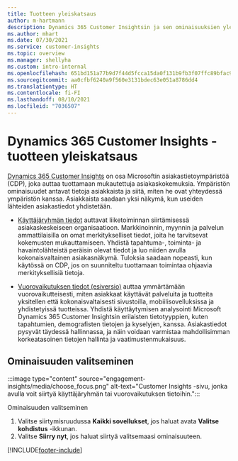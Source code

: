 ```yaml
---
title: Tuotteen yleiskatsaus
author: m-hartmann
description: Dynamics 365 Customer Insightsin ja sen ominaisuuksien yleiskatsaus.
ms.author: mhart
ms.date: 07/30/2021
ms.service: customer-insights
ms.topic: overview
ms.manager: shellyha
ms.custom: intro-internal
ms.openlocfilehash: 651bd151a77b9d7f44d5fcca15da0f131b9fb3f07ffc89bfac9c0aa6f799e9b1
ms.sourcegitcommit: aa0cfbf6240a9f560e3131bdec63e051a8786dd4
ms.translationtype: HT
ms.contentlocale: fi-FI
ms.lasthandoff: 08/10/2021
ms.locfileid: "7036507"
---
```

# <a name="product-overview-for-dynamics-365-customer-insights"></a>Dynamics 365 Customer Insights -tuotteen yleiskatsaus

[Dynamics 365 Customer Insights](https://dynamics.microsoft.com/ai/customer-insights/) on osa Microsoftin asiakastietoympäristöä (CDP), joka auttaa tuottamaan mukautettuja asiakaskokemuksia. Ympäristön ominaisuudet antavat tietoja asiakkaista ja siitä, miten he ovat yhteydessä ympäristön kanssa. Asiakkaista saadaan yksi näkymä, kun useiden lähteiden asiakastiedot yhdistetään.


- [Käyttäjäryhmän tiedot](audience-insights/overview.md) auttavat liiketoiminnan siirtämisessä asiakaskeskeiseen organisaatioon. Markkinoinnin, myynnin ja palvelun ammattilaisilla on omat merkitykselliset tiedot, joita he tarvitsevat kokemusten mukauttamiseen. Yhdistä tapahtuma-, toiminta- ja havaintolähteistä peräisin olevat tiedot ja luo niiden avulla kokonaisvaltainen asiakasnäkymä. Tuloksia saadaan nopeasti, kun käytössä on CDP, jos on suunniteltu tuottamaan toimintaa ohjaavia merkityksellisiä tietoja. 

- [Vuorovaikutuksen tiedot (esiversio)](engagement-insights/index.yml) auttaa ymmärtämään vuorovaikutteisesti, miten asiakkaat käyttävät palveluita ja tuotteita yksitellen että kokonaisvaltaisesti sivustoilla, mobiilisovelluksissa ja yhdistetyissä tuotteissa. Yhdistä käyttäytymisen analysointi Microsoft Dynamics 365 Customer Insightsin erilaisten tietotyyppien, kuten tapahtumien, demografisten tietojen ja kyselyjen, kanssa. Asiakastiedot pysyvät täydessä hallinnassa, ja näin voidaan varmistaa mahdollisimman korkeatasoinen tietojen hallinta ja vaatimustenmukaisuus.
 
## <a name="choose-a-capability"></a>Ominaisuuden valitseminen

:::image type="content" source="engagement-insights/media/choose_focus.png" alt-text="Customer Insights -sivu, jonka avulla voit siirtyä käyttäjäryhmän tai vuorovaikutuksen tietoihin.":::

Ominaisuuden valitseminen

1. Valitse siirtymisruudussa **Kaikki sovellukset**, jos haluat avata **Valitse kohdistus** -ikkunan.
1. Valitse **Siirry nyt**, jos haluat siirtyä valitsemaasi ominaisuuteen.


[!INCLUDE[footer-include](includes/footer-banner.md)]